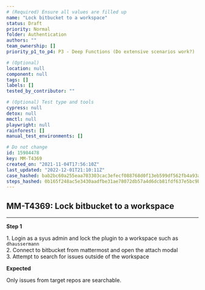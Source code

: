 ```yaml
---
# (Required) Ensure all values are filled up
name: "Lock bitbucket to a workspace"
status: Draft
priority: Normal
folder: Authentication
authors: ""
team_ownership: []
priority_p1_to_p4: P3 - Deep Functions (Do extensive scenarios work?)

# (Optional)
location: null
component: null
tags: []
labels: []
tested_by_contributor: ""

# (Optional) Test type and tools
cypress: null
detox: null
mmctl: null
playwright: null
rainforest: []
manual_test_environments: []

# Do not change
id: 15984478
key: MM-T4369
created_on: "2021-11-04T17:56:10Z"
last_updated: "2022-12-01T21:10:11Z"
case_hashed: bab2bc60a255eaa703303cac3efecf088768d0f13eb599df562fb4a93a7277e8dc0dbeb6643be04ef2c98df22294734c
steps_hashed: 0b165f248ac5e3430aadfbe31ae78072db57a4d6dcb81fdf637e5bc9b1b61e56890074b252fc978272a465c1d9d8fc00
---
```


<!-- (Auto-generated) Based on frontmatter's "key" and "name" -->

## MM-T4369: Lock bitbucket to a workspace

---

**Step 1**

1\. Login as a syus admin and lock the plugin to a workspace such as `dhaussermann`\
2\. Connect to bitbucket from mattermost and open the attach modal\
3\. Attempt to search for issues outside of the workspace

**Expected**

Only issues from target repos are searchable.
